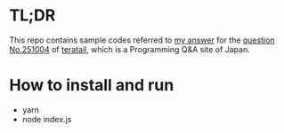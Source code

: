 # TL;DR

This repo contains sample codes referred to [my answer](https://teratail.com/questions/251004#reply-363096) for the [question No.251004](https://teratail.com/questions/251004 ) of [teratail](https://teratail.com/), which is a Programming Q&A site of Japan.

# How to install and run

- yarn
- node index.js
